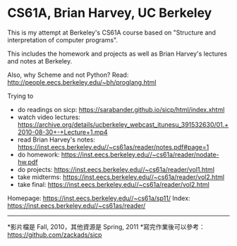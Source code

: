# CS61A, Brian Harvey, UC Berkeley

This is my attempt at Berkeley's CS61A course based on "Structure and interpretation of computer programs".

This includes the homework and projects as well as Brian Harvey's lectures and notes at Berkeley.

Also, why Scheme and not Python? Read: http://people.eecs.berkeley.edu/~bh/proglang.html

Trying to
 - do readings on sicp: https://sarabander.github.io/sicp/html/index.xhtml
 - watch video lectures: https://archive.org/details/ucberkeley_webcast_itunesu_391532630/01.+2010-08-30+-+Lecture+1.mp4
 - read Brian Harvey's notes: https://inst.eecs.berkeley.edu//~cs61as/reader/notes.pdf#page=1
 - do homework: https://inst.eecs.berkeley.edu//~cs61a/reader/nodate-hw.pdf
 - do projects: https://inst.eecs.berkeley.edu//~cs61a/reader/vol1.html
 - take midterms: https://inst.eecs.berkeley.edu//~cs61a/reader/vol2.html
 - take final: https://inst.eecs.berkeley.edu//~cs61a/reader/vol2.html

Homepage: https://inst.eecs.berkeley.edu//~cs61a/sp11/
Index: https://inst.eecs.berkeley.edu//~cs61as/reader/

---

*影片檔是 Fall, 2010，其他資源是 Spring, 2011
*寫完作業後可以參考：https://github.com/zackads/sicp

